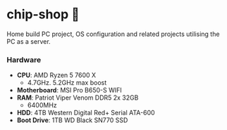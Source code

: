 # chip-shop 🍟
Home build PC project, OS configuration and related projects utilising the PC as a server.

### Hardware
- **CPU**: AMD Ryzen 5 7600 X
  - 4.7GHz. 5.2GHz max boost
- **Motherboard**: MSI Pro B650-S WIFI
- **RAM**: Patriot Viper Venom DDR5 2x 32GB
  - 6400MHz
- **HDD**:  4TB Western Digital Red+ Serial ATA-600
- **Boot Drive**: 1TB WD Black SN770 SSD

